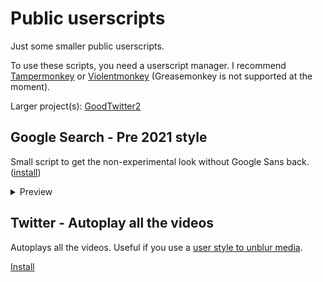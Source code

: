 # Public userscripts
Just some smaller public userscripts.

To use these scripts, you need a userscript manager.
I recommend [Tampermonkey](https://www.tampermonkey.net/) or [Violentmonkey](https://violentmonkey.github.io/get-it/) (Greasemonkey is not supported at the moment).

Larger project(s): [GoodTwitter2](https://github.com/Bl4Cc4t/GoodTwitter2)


## Google Search - Pre 2021 style
Small script to get the non-experimental look without Google Sans back. ([install](https://github.com/Bl4Cc4t/userscripts-public/raw/master/src/google_search.pre21style.user.js))

<details>
  <summary>Preview</summary>

  with Google Sans | standard look
  :-:|:-:
  ![](https://i.imgur.com/gFdYTo7.png) | ![](https://i.imgur.com/VasKr6x.png)
</details>

## Twitter - Autoplay all the videos
Autoplays all the videos. Useful if you use a [user style to unblur media](https://userstyles.world/style/15658/twitterx-disable-media-tab-blur).

[Install](https://github.com/Bl4Cc4t/userscripts-public/raw/master/src/twitter.autoplay-all-the-videos.user.js)
